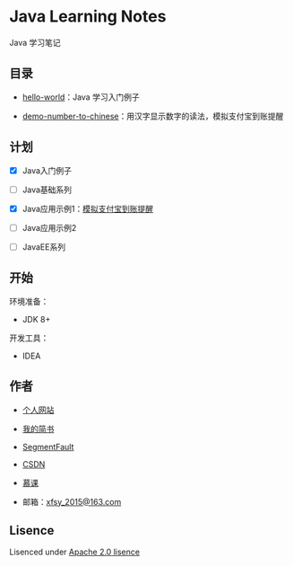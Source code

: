 # Java Learning Notes

Java 学习笔记

## 目录

- [hello-world](./hello-world)：Java 学习入门例子

- [demo-number-to-chinese](./demo-number-to-chinese)：用汉字显示数字的读法，模拟支付宝到账提醒

## 计划

* [x] Java入门例子

* [ ] Java基础系列

* [x] Java应用示例1：[模拟支付宝到账提醒](./demo-number-to-chinese)

* [ ] Java应用示例2

* [ ] JavaEE系列

## 开始

环境准备：

- JDK 8+


开发工具：

- IDEA


## 作者

- [个人网站](https://www.fengwenyi.com)

- [我的简书](https://www.jianshu.com/u/c1a1f1fefc78)

- [SegmentFault](https://segmentfault.com/u/fengwenyi)

- [CSDN](https://blog.csdn.net/qq_28336351)

- [慕课](https://www.imooc.com/u/2815937)

- 邮箱：xfsy_2015@163.com

## Lisence

Lisenced under [Apache 2.0 lisence](https://opensource.org/licenses/Apache-2.0)